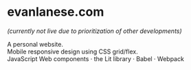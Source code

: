 # evanlanese.com
*(currently not live due to prioritization of other developments)*

A personal website.<br/>
Mobile responsive design using CSS grid/flex.<br/>
JavaScript Web components · the Lit library · Babel · Webpack
